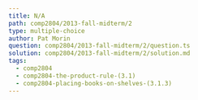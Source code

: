 ```yaml
---
title: N/A
path: comp2804/2013-fall-midterm/2
type: multiple-choice
author: Pat Morin
question: comp2804/2013-fall-midterm/2/question.ts
solution: comp2804/2013-fall-midterm/2/solution.md
tags:
  - comp2804
  - comp2804-the-product-rule-(3.1)
  - comp2804-placing-books-on-shelves-(3.1.3)
---
```

